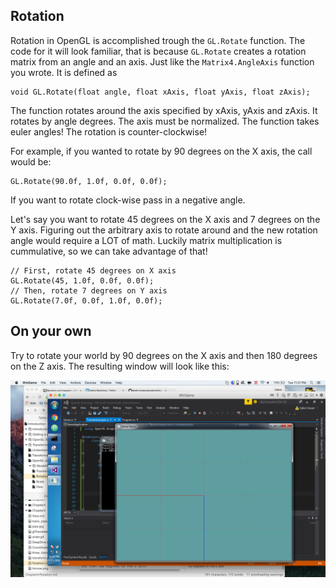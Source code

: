 ## Rotation

Rotation in OpenGL is accomplished trough the ```GL.Rotate``` function. The code for it will look familiar, that is because ```GL.Rotate``` creates a rotation matrix from an angle and an axis. Just like the ```Matrix4.AngleAxis``` function you wrote. It is defined as

```
void GL.Rotate(float angle, float xAxis, float yAxis, float zAxis);
```

The function rotates around the axis specified by xAxis, yAxis and zAxis. It rotates by angle degrees. The axis must be normalized. The function takes euler angles! The rotation is counter-clockwise!

For example, if you wanted to rotate by 90 degrees on the X axis, the call would be:

```
GL.Rotate(90.0f, 1.0f, 0.0f, 0.0f);
```

If you want to rotate clock-wise pass in a negative angle.

Let's say you want to rotate 45 degrees on the X axis and 7 degrees on the Y axis. Figuring out the arbitrary axis to rotate around and the new rotation angle would require a LOT of math. Luckily matrix multiplication is cummulative, so we can take advantage of that!

```
// First, rotate 45 degrees on X axis
GL.Rotate(45, 1.0f, 0.0f, 0.0f);
// Then, rotate 7 degrees on Y axis
GL.Rotate(7.0f, 0.0f, 1.0f, 0.0f);
```

## On your own
Try to rotate your world by 90 degrees on the X axis and then 180 degrees on the Z axis. The resulting window will look like this:

![ROTATE](glRotate.png)